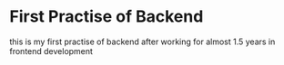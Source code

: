 # First Practise of Backend 

this is my first practise of backend after working for almost 1.5 years in frontend development
